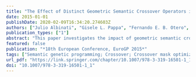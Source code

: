 ```yaml
---
title: "The Effect of Distinct Geometric Semantic Crossover Operators in Regression Problems"
date: 2015-01-01
publishDate: 2020-02-09T16:34:20.274603Z
authors: ["Julio Albinati", "Gisele L. Pappa", "Fernando E. B. Otero", "Luiz Otavio V. B. Oliveira"]
publication_types: ["1"]
abstract: "This paper investigates the impact of geometric semantic crossover operators in a wide range of symbolic regression problems. First, it analyses the impact of using Manhattan and Euclidean distance geometric semantic crossovers in the learning process. Then, it proposes two strategies to numerically optimize the crossover mask based on mathematical properties of these operators, instead of simply generating them randomly. An experimental analysis comparing geometric semantic crossovers using Euclidean and Manhattan distances and the proposed strategies is performed in a test bed of twenty datasets. The results show that the use of different distance functions in the semantic geometric crossover has little impact on the test error, and that our optimized crossover masks yield slightly better results. For SGP practitioners, we suggest the use of the semantic crossover based on the Euclidean distance, as it achieved similar results to those obtained by more complex operators."
featured: false
publication: "*18th European Conference, EuroGP 2015*"
tags: ["Semantic genetic programming; Crossover; Crossover mask optimization"]
url_pdf: "https://link.springer.com/chapter/10.1007/978-3-319-16501-1_1"
doi: "10.1007/978-3-319-16501-1_1"
---
```


